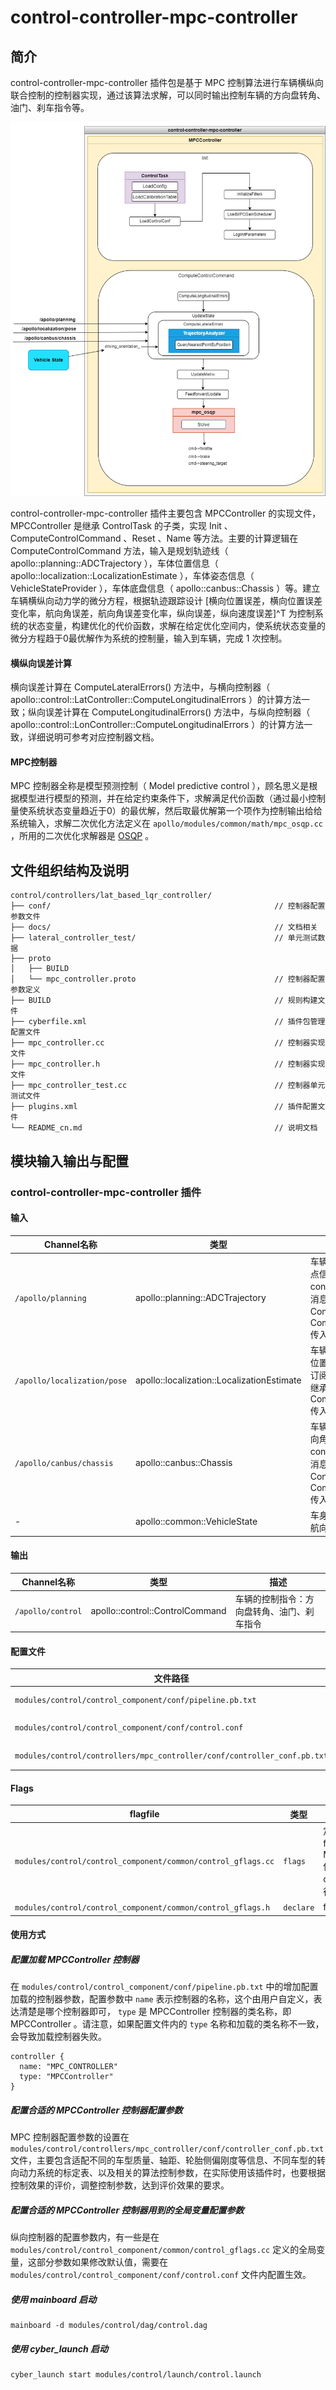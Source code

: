 control-controller-mpc-controller
==============

## 简介

control-controller-mpc-controller 插件包是基于 MPC 控制算法进行车辆横纵向联合控制的控制器实现，通过该算法求解，可以同时输出控制车辆的方向盘转角、油门、刹车指令等。

![mpc_controller_structure](./docs/images/control-controller-mpc-controller.png)

control-controller-mpc-controller 插件主要包含 MPCController 的实现文件， MPCController 是继承 ControlTask 的子类，实现 Init 、ComputeControlCommand 、Reset 、Name 等方法。主要的计算逻辑在 ComputeControlCommand 方法，输入是规划轨迹线（ apollo::planning::ADCTrajectory ），车体位置信息（ apollo::localization::LocalizationEstimate ），车体姿态信息（ VehicleStateProvider ），车体底盘信息（ apollo::canbus::Chassis ）等。建立车辆横纵向动力学的微分方程，根据轨迹跟踪设计 [横向位置误差，横向位置误差变化率，航向角误差，航向角误差变化率，纵向误差，纵向速度误差]^T 为控制系统的状态变量，构建优化的代价函数，求解在给定优化空间内，使系统状态变量的微分方程趋于0最优解作为系统的控制量，输入到车辆，完成 1 次控制。

#### 横纵向误差计算

横向误差计算在 ComputeLateralErrors() 方法中，与横向控制器（ apollo::control::LatController::ComputeLongitudinalErrors ）的计算方法一致；纵向误差计算在 ComputeLongitudinalErrors() 方法中，与纵向控制器（ apollo::control::LonController::ComputeLongitudinalErrors ）的计算方法一致，详细说明可参考对应控制器文档。

#### MPC控制器

MPC 控制器全称是模型预测控制（ Model predictive control ），顾名思义是根据模型进行模型的预测，并在给定约束条件下，求解满足代价函数（通过最小控制量使系统状态变量趋近于0）的最优解，然后取最优解第一个项作为控制输出给给系统输入，求解二次优化方法定义在 `apollo/modules/common/math/mpc_osqp.cc` ，所用的二次优化求解器是 [OSQP](https://osqp.org/) 。


## 文件组织结构及说明

```shell
control/controllers/lat_based_lqr_controller/
├── conf/                                                  // 控制器配置参数文件
├── docs/                                                  // 文档相关
├── lateral_controller_test/                               // 单元测试数据
├── proto
│   ├── BUILD
│   └── mpc_controller.proto                               // 控制器配置参数定义
├── BUILD                                                  // 规则构建文件
├── cyberfile.xml                                          // 插件包管理配置文件
├── mpc_controller.cc                                      // 控制器实现文件
├── mpc_controller.h                                       // 控制器实现文件
├── mpc_controller_test.cc                                 // 控制器单元测试文件
├── plugins.xml                                            // 插件配置文件
└── README_cn.md                                           // 说明文档
```


## 模块输入输出与配置

### control-controller-mpc-controller 插件

#### 输入
| Channel名称 | 类型 | 描述 |
| ---- | ---- | ---- |
| `/apollo/planning` | apollo::planning::ADCTrajectory | 车辆规划轨迹线信息（轨迹点信息），control_component 订阅此消息， LatController 继承 ControlTask 基类方法 ComputeControlCommand 传入参数 |
| `/apollo/localization/pose` | apollo::localization::LocalizationEstimate | 车辆定位信息（世界坐标系位置），control_component 订阅此消息， LatController 继承 ControlTask 基类方法 ComputeControlCommand 传入参数 |
| `/apollo/canbus/chassis` | apollo::canbus::Chassis | 车辆底盘信息（车辆实际转向角，车辆速度），control_component 订阅此消息， LatController 继承 ControlTask 基类方法 ComputeControlCommand 传入参数 |
| - | apollo::common::VehicleState | 车身姿态信息（车体坐标系航向角，车身速度） |

#### 输出
| Channel名称  | 类型  | 描述 |
| ---- | ---- | ---- |
| `/apollo/control` | apollo::control::ControlCommand | 车辆的控制指令：方向盘转角、油门、刹车指令 |

#### 配置文件
| 文件路径 | 类型/结构 | 说明 |
| ---- | ---- | ---- |
| `modules/control/control_component/conf/pipeline.pb.txt` | apollo::control::ControlPipeline | ControlComponent 的配置文件 |
| `modules/control/control_component/conf/control.conf` | `command line flags` | 命令行参数配置，配置全局的flag变量 |
| `modules/control/controllers/mpc_controller/conf/controller_conf.pb.txt` | apollo::control::MPCControllerConf | MPC横纵向控制器配置文件 |

#### Flags
| flagfile | 类型 | 描述 |
| ---- | ---- | ------ |
| `modules/control/control_component/common/control_gflags.cc` | `flags` | 定义全局的 flag 变量在 MPCController 使用，通过control.conf进行配置 |
| `modules/control/control_component/common/control_gflags.h` | `declare` | flags 声明文件 |

#### 使用方式

##### 配置加载 MPCController 控制器

在 `modules/control/control_component/conf/pipeline.pb.txt` 中的增加配置加载的控制器参数，配置参数中 `name` 表示控制器的名称，这个由用户自定义，表达清楚是哪个控制器即可， `type` 是 MPCController 控制器的类名称，即 MPCController 。请注意，如果配置文件内的 `type` 名称和加载的类名称不一致，会导致加载控制器失败。
```
controller {
  name: "MPC_CONTROLLER"
  type: "MPCController"
}
```

##### 配置合适的 MPCController 控制器配置参数

MPC 控制器配置参数的设置在 `modules/control/controllers/mpc_controller/conf/controller_conf.pb.txt` 文件，主要包含适配不同的车型质量、轴距、轮胎侧偏刚度等信息、不同车型的转向动力系统的标定表、以及相关的算法控制参数，在实际使用该插件时，也要根据控制效果的评价，调整控制参数，达到评价效果的要求。

##### 配置合适的 MPCController 控制器用到的全局变量配置参数

纵向控制器的配置参数内，有一些是在 `modules/control/control_component/common/control_gflags.cc` 定义的全局变量，这部分参数如果修改默认值，需要在 `modules/control/control_component/conf/control.conf` 文件内配置生效。

##### 使用 mainboard 启动

```shell
mainboard -d modules/control/dag/control.dag
```

##### 使用 cyber_launch 启动

```shell
cyber_launch start modules/control/launch/control.launch
```
